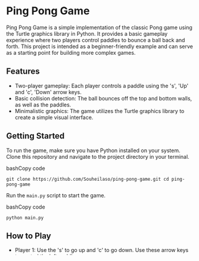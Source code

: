 # Ping Pong Game



Ping Pong Game is a simple implementation of the classic Pong game using the Turtle graphics library in Python. It provides a basic gameplay experience where two players control paddles to bounce a ball back and forth. This project is intended as a beginner-friendly example and can serve as a starting point for building more complex games.

## Features

-   Two-player gameplay: Each player controls a paddle using the 's', 'Up' and 'c', 'Down' arrow keys.
-   Basic collision detection: The ball bounces off the top and bottom walls, as well as the paddles.
-   Minimalistic graphics: The game utilizes the Turtle graphics library to create a simple visual interface.

## Getting Started

To run the game, make sure you have Python installed on your system. Clone this repository and navigate to the project directory in your terminal.

bashCopy code

`git clone https://github.com/Souheilaso/ping-pong-game.git
cd ping-pong-game` 

Run the `main.py` script to start the game.

bashCopy code

`python main.py` 

## How to Play

-   Player 1: Use the 's' to go up and 'c' to go down. Use these arrow keys to control the left paddle.
-   Player 2: Use the 'Up' and 'Down' arrow keys to control the right paddle.

Try to hit the ball with your paddle to prevent it from passing you. The game continues until you decide to close the window.

## Customization

Feel free to modify and expand upon this game. You can enhance the graphics, add sound effects, implement scoring, and create more dynamic gameplay. The `Paddle` class and game loop in `main.py` provide a starting point for building upon this project.

## Acknowledgments

This game was created as a learning exercise based on the tutorials and resources available from the Python Turtle graphics library. Special thanks to the open-source community for providing valuable resources and examples.

## License

This project is licensed under the MIT License - see the [LICENSE](https://chat.openai.com/LICENSE) file for details.

----------

You can customize this README template according to your project's specifics. Include more details, images, and sections as needed to provide a clear and informative overview of your Ping Pong game.
